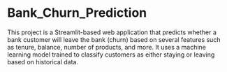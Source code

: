 # Bank_Churn_Prediction
This project is a Streamlit-based web application that predicts whether a bank customer will leave the bank (churn) based on several features such as tenure, balance, number of products, and more. It uses a machine learning model trained to classify customers as either staying or leaving based on historical data.
